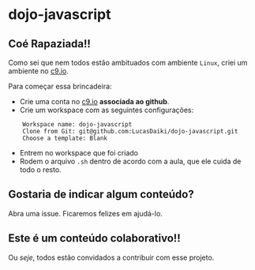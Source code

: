 # dojo-javascript

## Coé Rapaziada!!

Como sei que nem todos estão ambituados com ambiente `Linux`, criei um ambiente no [c9.io](https://c9.io/lucasdaikidev/dojo-javascript).

Para começar essa brincadeira: 
 - Crie uma conta no [c9.io](https://c9.io/) **associada ao github**.
 - Crie um workspace com as seguintes configurações:
 
```
    Workspace name: dojo-javascript
    Clone from Git: git@github.com:LucasDaiki/dojo-javascript.git
    Choose a template: Blank
```

 - Entrem no workspace que foi criado
 - Rodem o arquivo `.sh` dentro de acordo com a aula, que ele cuida de todo o resto.

## Gostaria de indicar algum conteúdo?
Abra uma issue. Ficaremos felizes em ajudá-lo.

## Este é um conteúdo colaborativo!!
Ou *seje*, todos estão convidados a contribuir com esse projeto. 
